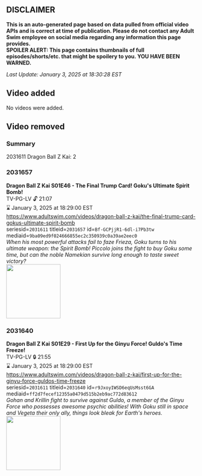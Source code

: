 ## DISCLAIMER
**This is an auto-generated page based on data pulled from official video APIs and is correct at time of publication. Please do not contact any Adult Swim employee on social media regarding any information this page provides.**  
**SPOILER ALERT: This page contains thumbnails of full episodes/shorts/etc. that might be spoilery to you. YOU HAVE BEEN WARNED.**  

_Last Update: January 3, 2025 at 18:30:28 EST_
## Video added
No videos were added.  
## Video removed
### Summary
2031611 Dragon Ball Z Kai: 2  
### 2031657
**Dragon Ball Z Kai S01E46 - The Final Trump Card! Goku's Ultimate Spirit Bomb!**  
TV-PG-LV 🔓 21:07  
⌛ January 3, 2025 at 18:29:00 EST  
https://www.adultswim.com/videos/dragon-ball-z-kai/the-final-trump-card-gokus-ultimate-spirit-bomb  
seriesid=`2031611` titleid=`2031657` id=`Bf-GCPjjR1-6dl-i7Pb3tw` mediaid=`9ba09ed9f024666855ec2c350939c0a39ae2eec0`  
_When his most powerful attacks fail to faze Frieza, Goku turns to his ultimate weapon: the Spirit Bomb! Piccolo joins the fight to buy Goku some time, but can the noble Namekian survive long enough to taste sweet victory?_  
<a href="https://i.cdn.turner.com/adultswim/big/video/the-final-trump-card-gokus-ultimate-spirit-bomb/dragonballzkai_046_air.jpg"><img src="https://i.cdn.turner.com/adultswim/big/video/the-final-trump-card-gokus-ultimate-spirit-bomb/dragonballzkai_046_air.jpg" height="144px" /></a>
### 2031640
**Dragon Ball Z Kai S01E29 - First Up for the Ginyu Force! Guldo's Time Freeze!**  
TV-PG-LV 🔒 21:55  
⌛ January 3, 2025 at 18:29:00 EST  
https://www.adultswim.com/videos/dragon-ball-z-kai/first-up-for-the-ginyu-force-guldos-time-freeze  
seriesid=`2031611` titleid=`2031640` id=`r9JxoyIWSD6eqUsMsst6GA` mediaid=`ff2d7fecef12355a0479d515b2eb9ac772d83612`  
_Gohan and Krillin fight to survive against Guldo, a member of the Ginyu Force who possesses awesome psychic abilities! With Goku still in space and Vegeta their only ally, things look bleak for Earth's heroes._  
<a href="https://i.cdn.turner.com/adultswim/big/image-upload/thumbnails/thumb-2_image-155684077911620.jpg"><img src="https://i.cdn.turner.com/adultswim/big/image-upload/thumbnails/thumb-2_image-155684077911620.jpg" height="144px" /></a>
